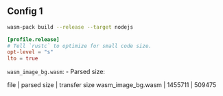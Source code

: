 ## Config 1

```sh
wasm-pack build --release --target nodejs
```

```toml
[profile.release]
# Tell `rustc` to optimize for small code size.
opt-level = "s"
lto = true
```

`wasm_image_bg.wasm`:
    - Parsed size: 

file | parsed size | transfer size
wasm_image_bg.wasm | 1455711 | 509475